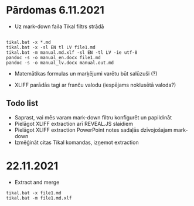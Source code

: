 # Pārdomas 6.11.2021

* Uz mark-down faila Tikal filtrs strādā

```

tikal.bat -x *.md
tikal.bat -x -sl EN tl LV file1.md 
tikal.bat -m manual.md.xlf -sl EN -tl LV -ie utf-8
pandoc -s -o manual_en.docx file1.md
pandoc -s -o manual_lv.docx manual.out.md

```

* Matemātikas formulas un marķējumi varētu būt salūzuši (?)

* XLIFF parādās tagi ar franču valodu (iespējams noklusētā valoda?)

## Todo list

* Saprast, vai mēs varam mark-down filtru konfigurēt un papildināt
* Pielāgot XLIFF extraction arī REVEAL.JS slaidiem
* Pielāgot XLIFF extraction PowerPoint notes sadaļās dzīvojošajam mark-down
* Izmēģināt citas Tikal komandas, izņemot extraction 

# 22.11.2021

* Extract and merge

```
tikal.bat -x file1.md
tikal.bat -m file1.md.xlf
```

